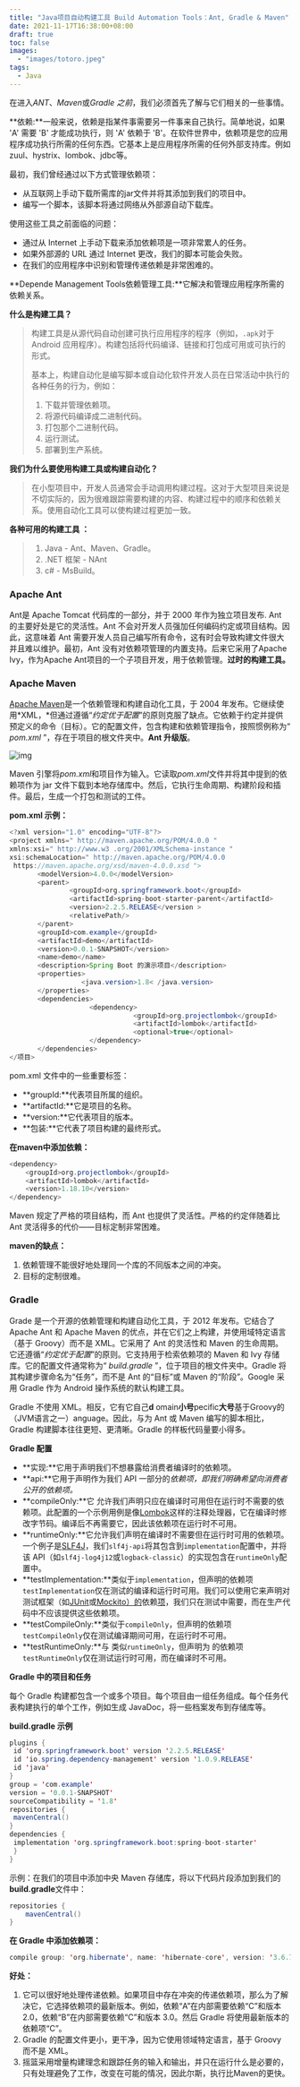 ```yaml
---
title: "Java项目自动构建工具 Build Automation Tools：Ant, Gradle & Maven"
date: 2021-11-17T16:38:00+08:00
draft: true
toc: false
images:
  - "images/totoro.jpeg"
tags: 
  - Java
---
```


在进入*ANT*、*Maven*或*Gradle 之前*，我们必须首先了解与它们相关的一些事情。

**依赖:**一般来说，依赖是指某件事需要另一件事来自己执行。简单地说，如果 'A' 需要 'B' 才能成功执行，则 'A' 依赖于 'B'。在软件世界中，依赖项是您的应用程序成功执行所需的任何东西。它基本上是应用程序所需的任何外部支持库。例如zuul、hystrix、lombok、jdbc等。

最初，我们曾经通过以下方式管理依赖项：

- 从互联网上手动下载所需库的jar文件并将其添加到我们的项目中。
- 编写一个脚本，该脚本将通过网络从外部源自动下载库。

使用这些工具之前面临的问题：

- 通过从 Internet 上手动下载来添加依赖项是一项非常累人的任务。
- 如果外部源的 URL 通过 Internet 更改，我们的脚本可能会失败。
- 在我们的应用程序中识别和管理传递依赖是非常困难的。

**Depende Management Tools依赖管理工具:**它解决和管理应用程序所需的依赖关系。

**什么是构建工具？**

> 构建工具是从源代码自动创建可执行应用程序的程序（例如，`.apk`对于 Android 应用程序）。构建包括将代码编译、链接和打包成可用或可执行的形式。
>
> 基本上，构建自动化是编写脚本或自动化软件开发人员在日常活动中执行的各种任务的行为，例如：
>
> 1. 下载并管理依赖项。
> 2. 将源代码编译成二进制代码。
> 3. 打包那个二进制代码。
> 4. 运行测试。
> 5. 部署到生产系统。

**我们为什么要使用构建工具或构建自动化？**

> 在小型项目中，开发人员通常会手动调用构建过程。这对于大型项目来说是不切实际的，因为很难跟踪需要构建的内容、构建过程中的顺序和依赖关系。使用自动化工具可以使构建过程更加一致。

**各种可用的构建工具 ：**

> 1.  Java - Ant、Maven、Gradle。
> 2. .NET 框架 - NAnt
> 3. c# - MsBuild。

### **Apache Ant**

Ant是 Apache Tomcat 代码库的一部分，并于 2000 年作为独立项目发布. Ant 的主要好处是它的灵活性。Ant 不会对开发人员强加任何编码约定或项目结构。因此，这意味着 Ant 需要开发人员自己编写所有命令，这有时会导致构建文件很大并且难以维护。最初，Ant 没有对依赖项管理的内置支持。后来它采用了Apache Ivy，作为Apache Ant项目的一个子项目开发，用于依赖管理。**过时的构建工具。**

### **Apache Maven**

[Apache Maven](https://maven.apache.org/)是一个依赖管理和构建自动化工具，于 2004 年发布。它继续使用*XML，*但通过遵循“*约定优于配置*”的原则克服了缺点。它依赖于约定并提供预定义的命令（目标）。它的配置文件，包含构建和依赖管理指令，按照惯例称为“ *pom.xml* ”，存在于项目的根文件夹中。**Ant 升级版**。

![img](https://miro.medium.com/max/1324/1*p9j7JsTDxRLdsdks4ADlaQ.jpeg)

Maven 引擎将*pom.xml*和项目作为输入。它读取*pom.xml*文件并将其中提到的依赖项作为 jar 文件下载到本地存储库中。然后，它执行生命周期、构建阶段和插件。最后，生成一个打包和测试的工件。

**pom.xml 示例：**

```java
<?xml version="1.0" encoding="UTF-8"?> 
<project xmlns=" http://maven.apache.org/POM/4.0.0 " 
xmlns:xsi=" http://www.w3 .org/2001/XMLSchema-instance "   
xsi:schemaLocation=" http://maven.apache.org/POM/4.0.0  
 https://maven.apache.org/xsd/maven-4.0.0.xsd "> 
       <modelVersion>4.0.0</modelVersion> 
       <parent>    
               <groupId>org.springframework.boot</groupId> 
               <artifactId>spring-boot-starter-parent</artifactId> 
               <version>2.2.5.RELEASE</version >   
               <relativePath/> 
       </parent>
       <groupId>com.example</groupId>  
       <artifactId>demo</artifactId>   
       <version>0.0.1-SNAPSHOT</version>   
       <name>demo</name>   
       <description>Spring Boot 的演示项目</description>    
       <properties>   
                  <java.version>1.8< /java.version> 
       </properties>    
       <dependencies> 
                    <dependency>    
                               <groupId>org.projectlombok</groupId> 
                               <artifactId>lombok</artifactId>    
                               <optional>true</optional> 
                    </dependency> 
       </dependencies>   
</项目>
```

pom.xml 文件中的一些重要标签：

- **groupId:**代表项目所属的组织。
- **artifactId:**它是项目的名称。
- **version:**它代表项目的版本。
- **包装:**它代表了项目构建的最终形式。

**在maven中添加依赖：**

```java
<dependency> 
    <groupId>org.projectlombok</groupId> 
    <artifactId>lombok</artifactId> 
    <version>1.18.10</version> 
</dependency>
```

Maven 规定了严格的项目结构，而 Ant 也提供了灵活性。严格的约定伴随着比 Ant 灵活得多的代价——目标定制非常困难。

**maven的缺点：**

1. 依赖管理不能很好地处理同一个库的不同版本之间的冲突。
2. 目标的定制很难。

### **Gradle**

Grade 是一个开源的依赖管理和构建自动化工具，于 2012 年发布。它结合了 Apache Ant 和 Apache Maven 的优点，并在它们之上构建，并使用域特定语言（基于 Groovy）而不是 XML。它采用了 Ant 的灵活性和 Maven 的生命周期。它还遵循“*约定优于配置*”的原则。它支持用于检索依赖项的 Maven 和 Ivy 存储库。它的配置文件通常称为“ *build.gradle* ”，位于项目的根文件夹中。Gradle 将其构建步骤命名为“任务”，而不是 Ant 的“目标”或 Maven 的“阶段”。Google 采用 Gradle 作为 Android 操作系统的默认构建工具。

Gradle 不使用 XML。相反，它有它自己**d** omain**小号**pecific**大号**基于Groovy的（JVM语言之一）anguage。因此，与为 Ant 或 Maven 编写的脚本相比，Gradle 构建脚本往往更短、更清晰。Gradle 的样板代码量要小得多。

**Gradle 配置**

- **实现:**它用于声明我们不想暴露给消费者编译时的依赖项。
- **api:**它用于声明作为我们 API 一部分的*依赖项，即我们明确希望向消费者公开的依赖项。*
- **compileOnly:**它 允许我们声明只应在编译时可用但在运行时不需要的依赖项。此配置的一个示例用例是像[Lombok](https://projectlombok.org/)这样的注释处理器，它在编译时修改字节码。编译后不再需要它，因此该依赖项在运行时不可用。
- **runtimeOnly:**它允许我们声明在编译时不需要但在运行时可用的依赖项。一个例子是[SLF4J](https://www.slf4j.org/)，我们`slf4j-api`将其包含到`implementation`配置中，并将该 API（如`slf4j-log4j12`或`logback-classic`）的实现包含在`runtimeOnly`配置中。
- **testImplementation:**类似于`implementation`，但声明的依赖项`testImplementation`仅在测试的编译和运行时可用。我们可以使用它来声明对测试框架（如[JUnit](https://junit.org/junit5/)或[Mockito）的](https://site.mockito.org/)依赖[项](https://site.mockito.org/)，我们只在测试中需要，而在生产代码中不应该提供这些依赖项。
- **testCompileOnly:**类似于`compileOnly`，但声明的依赖项`testCompileOnly`仅在测试编译期间可用，在运行时不可用。
- **testRuntimeOnly:**与 类似`runtimeOnly`，但声明为 的依赖项`testRuntimeOnly`仅在测试运行时可用，而在编译时不可用。

**Gradle 中的项目和任务**

每个 Gradle 构建都包含一个或多个项目。每个项目由一组任务组成。每个任务代表构建执行的单个工作，例如生成 JavaDoc，将一些档案发布到存储库等。

**build.gradle 示例**

```java
plugins {
 id 'org.springframework.boot' version '2.2.5.RELEASE'
 id 'io.spring.dependency-management' version '1.0.9.RELEASE'
 id 'java'
}
group = 'com.example'
version = '0.0.1-SNAPSHOT'
sourceCompatibility = '1.8'
repositories {
 mavenCentral()
}
dependencies {
 implementation 'org.springframework.boot:spring-boot-starter'
 }
}
```

示例：在我们的项目中添加中央 Maven 存储库，将以下代码片段添加到我们的**build.gradle**文件中：

```java
repositories {
    mavenCentral()
}
```

**在 Gradle 中添加依赖项：**

```java
compile group: 'org.hibernate', name: 'hibernate-core', version: '3.6.7.Final'
```

**好处：**

1. 它可以很好地处理传递依赖。如果项目中存在冲突的传递依赖项，那么为了解决它，它选择依赖项的最新版本。例如，依赖“A”在内部需要依赖“C”和版本 2.0，依赖“B”在内部需要依赖“C”和版本 3.0。然后 Gradle 将使用最新版本的依赖项“C”。
2. Gradle 的配置文件更小，更干净，因为它使用领域特定语言，基于 Groovy 而不是 XML。
3. 摇篮采用增量构建理念和跟踪任务的输入和输出，并只在运行什么是必要的，只有处理避免了工作，改变在可能的情况，因此尔斯，执行比Maven的更快。

